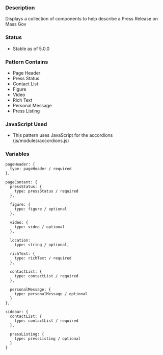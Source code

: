 ### Description
Displays a collection of components to help describe a Press Release on Mass Gov

### Status
* Stable as of 5.0.0

### Pattern Contains
* Page Header
* Press Status
* Contact List
* Figure
* Video
* Rich Text
* Personal Message
* Press Listing

### JavaScript Used
* This pattern uses JavaScript for the accordions (js/modules/accordions.js)

### Variables
~~~
pageHeader: {
  type: pageHeader / required
},

pageContent: {
  pressStatus: {
    type: pressStatus / required
  },
  
  figure: {
    type: figure / optional
  },

  video: {
    type: video / optional
  },

  location: 
    type: string / optional,

  richText: {
    type: richText / required
  },

  contactList: {
    type: contactList / required
  },

  personalMessage: {
    type: personalMessage / optional
  }
},

sidebar: {
  contactList: {
    type: contactList / required
  },

  pressListing: {
    type: pressListing / optional
  }
}
~~~
